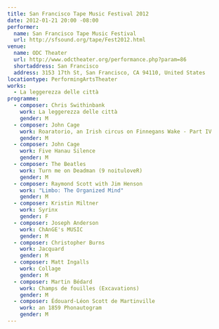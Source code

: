 ```yaml
---
title: San Francisco Tape Music Festival 2012
date: 2012-01-21 20:00 -08:00
performer:
  name: San Francisco Tape Music Festival
  url: http://sfsound.org/tape/Fest2012.html
venue:
  name: ODC Theater
  url: http://www.odctheater.org/performance.php?param=86
  shortaddress: San Francisco
  address: 3153 17th St, San Francisco, CA 94110, United States
locationtype: PerformingArtsTheater
works:
  - La leggerezza delle città
programme:
  - composer: Chris Swithinbank
    work: La leggerezza delle città
    gender: M
  - composer: John Cage
    work: Roaratorio, an Irish circus on Finnegans Wake - Part IV
    gender: M
  - composer: John Cage
    work: Five Hanau Silence
    gender: M
  - composer: The Beatles
    work: Turn me on Deadman (9 noituloveR)
    gender: M
  - composer: Raymond Scott with Jim Henson
    work: "Limbo: The Organized Mind"
    gender: M
  - composer: Kristin Miltner
    work: Syrinx
    gender: F
  - composer: Joseph Anderson
    work: ChAnGE's MUSIC
    gender: M
  - composer: Christopher Burns
    work: Jacquard
    gender: M
  - composer: Matt Ingalls
    work: Collage
    gender: M
  - composer: Martin Bédard
    work: Champs de fouilles (Excavations)
    gender: M
  - composer: Édouard-Léon Scott de Martinville
    work: an 1859 Phonautogram
    gender: M
---
```

